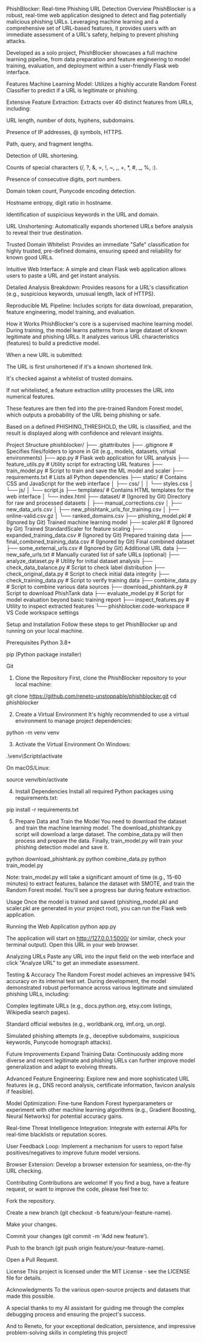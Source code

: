 PhishBlocker: Real-time Phishing URL Detection
Overview
PhishBlocker is a robust, real-time web application designed to detect and flag potentially malicious phishing URLs. Leveraging machine learning and a comprehensive set of URL-based features, it provides users with an immediate assessment of a URL's safety, helping to prevent phishing attacks.

Developed as a solo project, PhishBlocker showcases a full machine learning pipeline, from data preparation and feature engineering to model training, evaluation, and deployment within a user-friendly Flask web interface.

Features
Machine Learning Model: Utilizes a highly accurate Random Forest Classifier to predict if a URL is legitimate or phishing.

Extensive Feature Extraction: Extracts over 40 distinct features from URLs, including:

URL length, number of dots, hyphens, subdomains.

Presence of IP addresses, @ symbols, HTTPS.

Path, query, and fragment lengths.

Detection of URL shortening.

Counts of special characters (/, ?, &, =, !, ~, ,, +, *, #, _, %, :).

Presence of consecutive digits, port numbers.

Domain token count, Punycode encoding detection.

Hostname entropy, digit ratio in hostname.

Identification of suspicious keywords in the URL and domain.

URL Unshortening: Automatically expands shortened URLs before analysis to reveal their true destination.

Trusted Domain Whitelist: Provides an immediate "Safe" classification for highly trusted, pre-defined domains, ensuring speed and reliability for known good URLs.

Intuitive Web Interface: A simple and clean Flask web application allows users to paste a URL and get instant analysis.

Detailed Analysis Breakdown: Provides reasons for a URL's classification (e.g., suspicious keywords, unusual length, lack of HTTPS).

Reproducible ML Pipeline: Includes scripts for data download, preparation, feature engineering, model training, and evaluation.

How it Works
PhishBlocker's core is a supervised machine learning model. During training, the model learns patterns from a large dataset of known legitimate and phishing URLs. It analyzes various URL characteristics (features) to build a predictive model.

When a new URL is submitted:

The URL is first unshortened if it's a known shortened link.

It's checked against a whitelist of trusted domains.

If not whitelisted, a feature extraction utility processes the URL into numerical features.

These features are then fed into the pre-trained Random Forest model, which outputs a probability of the URL being phishing or safe.

Based on a defined PHISHING_THRESHOLD, the URL is classified, and the result is displayed along with confidence and relevant insights.

Project Structure
phishblocker/
├── .gitattributes
├── .gitignore               # Specifies files/folders to ignore in Git (e.g., models, datasets, virtual environments)
├── app.py                   # Flask web application for URL analysis
├── feature_utils.py         # Utility script for extracting URL features
├── train_model.py           # Script to train and save the ML model and scaler
├── requirements.txt         # Lists all Python dependencies
├── static/                  # Contains CSS and JavaScript for the web interface
│   ├── css/
│   │   └── styles.css
│   └── js/
│       └── script.js
├── templates/               # Contains HTML templates for the web interface
│   └── index.html
├── dataset/                 # (Ignored by Git) Directory for raw and processed datasets
│   ├── manual_corrections.csv
│   ├── new_data_urls.csv
│   ├── new_phishtank_urls_for_training.csv
│   ├── online-valid.csv.gz
│   └── ranked_domains.csv
├── phishing_model.pkl       # (Ignored by Git) Trained machine learning model
├── scaler.pkl               # (Ignored by Git) Trained StandardScaler for feature scaling
├── expanded_training_data.csv # (Ignored by Git) Prepared training data
├── final_combined_training_data.csv # (Ignored by Git) Final combined dataset
├── some_external_urls.csv   # (Ignored by Git) Additional URL data
├── new_safe_urls.txt        # Manually curated list of safe URLs (optional)
├── analyze_dataset.py       # Utility for initial dataset analysis
├── check_data_balance.py    # Script to check label distribution
├── check_original_data.py   # Script to check initial data integrity
├── check_training_data.py   # Script to verify training data
├── combine_data.py          # Script to combine various data sources
├── download_phishtank.py    # Script to download PhishTank data
├── evaluate_model.py        # Script for model evaluation beyond basic training report
├── inspect_features.py      # Utility to inspect extracted features
└── phishblocker.code-workspace # VS Code workspace settings

Setup and Installation
Follow these steps to get PhishBlocker up and running on your local machine.

Prerequisites
Python 3.8+

pip (Python package installer)

Git

1. Clone the Repository
First, clone the PhishBlocker repository to your local machine:

git clone https://github.com/reneto-unstoppable/phishblocker.git
cd phishblocker

2. Create a Virtual Environment
It's highly recommended to use a virtual environment to manage project dependencies:

python -m venv venv

3. Activate the Virtual Environment
On Windows:

.\venv\Scripts\activate

On macOS/Linux:

source venv/bin/activate

4. Install Dependencies
Install all required Python packages using requirements.txt:

pip install -r requirements.txt

5. Prepare Data and Train the Model
You need to download the dataset and train the machine learning model.
The download_phishtank.py script will download a large dataset.
The combine_data.py will then process and prepare the data.
Finally, train_model.py will train your phishing detection model and save it.

python download_phishtank.py
python combine_data.py
python train_model.py

Note: train_model.py will take a significant amount of time (e.g., 15-60 minutes) to extract features, balance the dataset with SMOTE, and train the Random Forest model. You'll see a progress bar during feature extraction.

Usage
Once the model is trained and saved (phishing_model.pkl and scaler.pkl are generated in your project root), you can run the Flask web application.

Running the Web Application
python app.py

The application will start on http://127.0.0.1:5000/ (or similar, check your terminal output). Open this URL in your web browser.

Analyzing URLs
Paste any URL into the input field on the web interface and click "Analyze URL" to get an immediate assessment.

Testing & Accuracy
The Random Forest model achieves an impressive 94% accuracy on its internal test set. During development, the model demonstrated robust performance across various legitimate and simulated phishing URLs, including:

Complex legitimate URLs (e.g., docs.python.org, etsy.com listings, Wikipedia search pages).

Standard official websites (e.g., worldbank.org, imf.org, un.org).

Simulated phishing attempts (e.g., deceptive subdomains, suspicious keywords, Punycode homograph attacks).

Future Improvements
Expand Training Data: Continuously adding more diverse and recent legitimate and phishing URLs can further improve model generalization and adapt to evolving threats.

Advanced Feature Engineering: Explore new and more sophisticated URL features (e.g., DNS record analysis, certificate information, favicon analysis if feasible).

Model Optimization: Fine-tune Random Forest hyperparameters or experiment with other machine learning algorithms (e.g., Gradient Boosting, Neural Networks) for potential accuracy gains.

Real-time Threat Intelligence Integration: Integrate with external APIs for real-time blacklists or reputation scores.

User Feedback Loop: Implement a mechanism for users to report false positives/negatives to improve future model versions.

Browser Extension: Develop a browser extension for seamless, on-the-fly URL checking.

Contributing
Contributions are welcome! If you find a bug, have a feature request, or want to improve the code, please feel free to:

Fork the repository.

Create a new branch (git checkout -b feature/your-feature-name).

Make your changes.

Commit your changes (git commit -m 'Add new feature').

Push to the branch (git push origin feature/your-feature-name).

Open a Pull Request.

License
This project is licensed under the MIT License - see the LICENSE file for details.

Acknowledgments
To the various open-source projects and datasets that made this possible.

A special thanks to my AI assistant for guiding me through the complex debugging process and ensuring the project's success.

And to Reneto, for your exceptional dedication, persistence, and impressive problem-solving skills in completing this project!